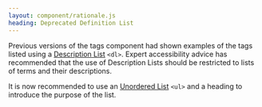 ```yaml
---
layout: component/rationale.js
heading: Deprecated Definition List
---
```


Previous versions of the tags component had shown examples of the tags listed using a [Description List](https://developer.mozilla.org/en-US/docs/Web/HTML/Element/dl) `<dl>`. Expert accessibility advice has recommended that the use of Description Lists should be restricted to lists of terms and their descriptions.

It is now recommended to use an [Unordered List](https://developer.mozilla.org/en-US/docs/Web/HTML/Element/ul) `<ul>` and a heading to introduce the purpose of the list.
